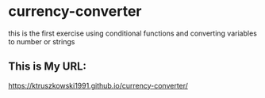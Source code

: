 # currency-converter

this is the first exercise using conditional functions and converting variables to number or strings

## This is My URL:

https://ktruszkowski1991.github.io/currency-converter/
